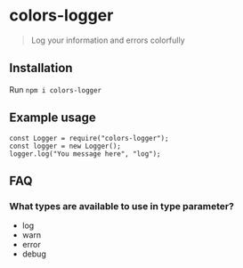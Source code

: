 # colors-logger

> Log your information and errors colorfully

## Installation

Run `npm i colors-logger`

## Example usage

```
const Logger = require("colors-logger");
const logger = new Logger();
logger.log("You message here", "log");
```

## FAQ

### What types are available to use in type parameter?

- log
- warn
- error
- debug
